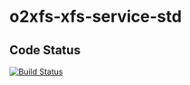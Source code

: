 # o2xfs-xfs-service-std

## Code Status

[![Build Status](https://travis-ci.com/AndreasFagschlunger/o2xfs-xfs-service-std.svg?branch=develop)](https://travis-ci.com/AndreasFagschlunger/o2xfs-xfs-service-std)